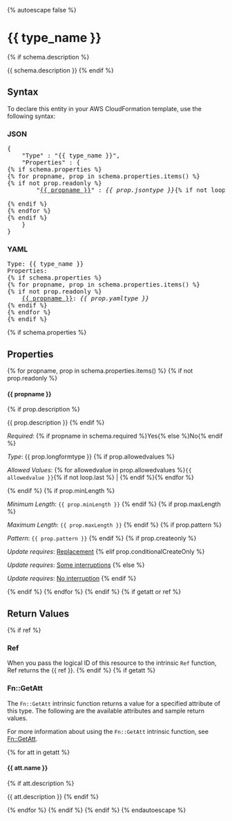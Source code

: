 {% autoescape false %}
# {{ type_name }}
{% if schema.description %}

{{ schema.description }}
{% endif %}

## Syntax

To declare this entity in your AWS CloudFormation template, use the following syntax:

### JSON

<pre>
{
    "Type" : "{{ type_name }}",
    "Properties" : {
{% if schema.properties %}
{% for propname, prop in schema.properties.items() %}
{% if not prop.readonly %}
        "<a href="#{{ propname.lower() }}" title="{{ propname }}">{{ propname }}</a>" : <i>{{ prop.jsontype }}</i>{% if not loop.last %},{% endif %}

{% endif %}
{% endfor %}
{% endif %}
    }
}
</pre>

### YAML

<pre>
Type: {{ type_name }}
Properties:
{% if schema.properties %}
{% for propname, prop in schema.properties.items() %}
{% if not prop.readonly %}
    <a href="#{{ propname.lower() }}" title="{{ propname }}">{{ propname }}</a>: <i>{{ prop.yamltype }}</i>
{% endif %}
{% endfor %}
{% endif %}
</pre>
{% if schema.properties %}

## Properties

{% for propname, prop in schema.properties.items() %}
{% if not prop.readonly %}
#### {{ propname }}
{% if prop.description %}

{{ prop.description }}
{% endif %}

_Required_: {% if propname in schema.required %}Yes{% else %}No{% endif %}


_Type_: {{ prop.longformtype }}
{% if prop.allowedvalues %}

_Allowed Values_: {% for allowedvalue in prop.allowedvalues %}<code>{{ allowedvalue }}</code>{% if not loop.last %} | {% endif %}{% endfor %}

{% endif %}
{% if prop.minLength %}

_Minimum Length_: <code>{{ prop.minLength }}</code>
{% endif %}
{% if prop.maxLength %}

_Maximum Length_: <code>{{ prop.maxLength }}</code>
{% endif %}
{% if prop.pattern %}

_Pattern_: <code>{{ prop.pattern }}</code>
{% endif %}
{% if prop.createonly %}

_Update requires_: [Replacement](https://docs.aws.amazon.com/AWSCloudFormation/latest/UserGuide/using-cfn-updating-stacks-update-behaviors.html#update-replacement)
{% elif prop.conditionalCreateOnly %}

_Update requires_: [Some interruptions](https://docs.aws.amazon.com/AWSCloudFormation/latest/UserGuide/using-cfn-updating-stacks-update-behaviors.html#update-some-interrupt)
{% else %}

_Update requires_: [No interruption](https://docs.aws.amazon.com/AWSCloudFormation/latest/UserGuide/using-cfn-updating-stacks-update-behaviors.html#update-no-interrupt)
{% endif %}

{% endif %}
{% endfor %}
{% endif %}
{% if getatt or ref %}
## Return Values
{% if ref %}

### Ref

When you pass the logical ID of this resource to the intrinsic `Ref` function, Ref returns the {{ ref }}.
{% endif %}
{% if getatt %}

### Fn::GetAtt

The `Fn::GetAtt` intrinsic function returns a value for a specified attribute of this type. The following are the available attributes and sample return values.

For more information about using the `Fn::GetAtt` intrinsic function, see [Fn::GetAtt](https://docs.aws.amazon.com/AWSCloudFormation/latest/UserGuide/intrinsic-function-reference-getatt.html).

{% for att in getatt %}
#### {{ att.name }}
{% if att.description %}

{{ att.description }}
{% endif %}

{% endfor %}
{% endif %}
{% endif %}
{% endautoescape %}
